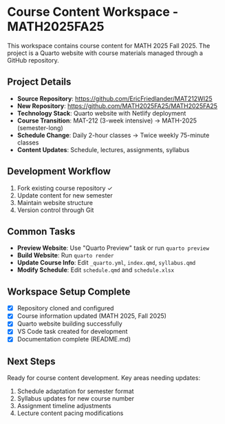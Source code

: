 # Course Content Workspace - MATH2025FA25

This workspace contains course content for MATH 2025 Fall 2025. The project is a Quarto website with course materials managed through a GitHub repository.

## Project Details
- **Source Repository**: https://github.com/EricFriedlander/MAT212WI25
- **New Repository**: https://github.com/MATH2025FA25/MATH2025FA25
- **Technology Stack**: Quarto website with Netlify deployment
- **Course Transition**: MAT-212 (3-week intensive) → MATH-2025 (semester-long)
- **Schedule Change**: Daily 2-hour classes → Twice weekly 75-minute classes
- **Content Updates**: Schedule, lectures, assignments, syllabus

## Development Workflow
1. Fork existing course repository ✓
2. Update content for new semester
3. Maintain website structure
4. Version control through Git

## Common Tasks
- **Preview Website**: Use "Quarto Preview" task or run `quarto preview`
- **Build Website**: Run `quarto render`
- **Update Course Info**: Edit `_quarto.yml`, `index.qmd`, `syllabus.qmd`
- **Modify Schedule**: Edit `schedule.qmd` and `schedule.xlsx`

## Workspace Setup Complete
- [x] Repository cloned and configured
- [x] Course information updated (MATH 2025, Fall 2025)
- [x] Quarto website building successfully
- [x] VS Code task created for development
- [x] Documentation complete (README.md)

## Next Steps
Ready for course content development. Key areas needing updates:
1. Schedule adaptation for semester format
2. Syllabus updates for new course number
3. Assignment timeline adjustments
4. Lecture content pacing modifications
